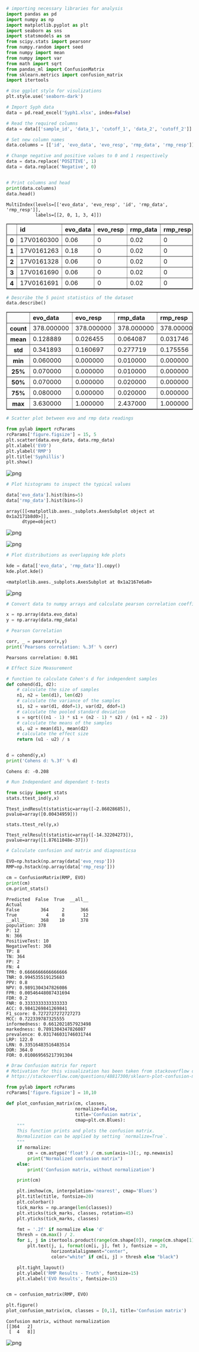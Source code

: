 

```python
# importing necessary libraries for analysis 
import pandas as pd
import numpy as np
import matplotlib.pyplot as plt
import seaborn as sns
import statsmodels as sm 
from scipy.stats import pearsonr
from numpy.random import seed
from numpy import mean
from numpy import var
from math import sqrt
from pandas_ml import ConfusionMatrix
from sklearn.metrics import confusion_matrix
import itertools

# Use ggplot style for visulizations
plt.style.use('seaborn-dark')
```


```python
# Import Syph data
data = pd.read_excel('Syph1.xlsx', index=False)

# Read the required columns
data = data[['sample_id', 'data_1', 'cutoff_1', 'data_2', 'cutoff_2']]

# Set new column names
data.columns = [['id', 'evo_data', 'evo_resp', 'rmp_data', 'rmp_resp']]

# Change negative and positive values to 0 and 1 respectively 
data = data.replace('POSITIVE', 1)
data = data.replace('Negative', 0)


# Print columns and head
print(data.columns)
data.head()
```

    MultiIndex(levels=[['evo_data', 'evo_resp', 'id', 'rmp_data', 'rmp_resp']],
               labels=[[2, 0, 1, 3, 4]])





<div>
<style scoped>
    .dataframe tbody tr th:only-of-type {
        vertical-align: middle;
    }

    .dataframe tbody tr th {
        vertical-align: top;
    }

    .dataframe thead tr th {
        text-align: left;
    }
</style>
<table border="1" class="dataframe">
  <thead>
    <tr>
      <th></th>
      <th>id</th>
      <th>evo_data</th>
      <th>evo_resp</th>
      <th>rmp_data</th>
      <th>rmp_resp</th>
    </tr>
  </thead>
  <tbody>
    <tr>
      <th>0</th>
      <td>17V0160300</td>
      <td>0.06</td>
      <td>0</td>
      <td>0.02</td>
      <td>0</td>
    </tr>
    <tr>
      <th>1</th>
      <td>17V0161263</td>
      <td>0.18</td>
      <td>0</td>
      <td>0.02</td>
      <td>0</td>
    </tr>
    <tr>
      <th>2</th>
      <td>17V0161328</td>
      <td>0.06</td>
      <td>0</td>
      <td>0.02</td>
      <td>0</td>
    </tr>
    <tr>
      <th>3</th>
      <td>17V0161690</td>
      <td>0.06</td>
      <td>0</td>
      <td>0.02</td>
      <td>0</td>
    </tr>
    <tr>
      <th>4</th>
      <td>17V0161691</td>
      <td>0.06</td>
      <td>0</td>
      <td>0.02</td>
      <td>0</td>
    </tr>
  </tbody>
</table>
</div>




```python
# Describe the 5 point statistics of the dataset
data.describe()
```




<div>
<style scoped>
    .dataframe tbody tr th:only-of-type {
        vertical-align: middle;
    }

    .dataframe tbody tr th {
        vertical-align: top;
    }

    .dataframe thead tr th {
        text-align: left;
    }
</style>
<table border="1" class="dataframe">
  <thead>
    <tr>
      <th></th>
      <th>evo_data</th>
      <th>evo_resp</th>
      <th>rmp_data</th>
      <th>rmp_resp</th>
    </tr>
  </thead>
  <tbody>
    <tr>
      <th>count</th>
      <td>378.000000</td>
      <td>378.000000</td>
      <td>378.000000</td>
      <td>378.000000</td>
    </tr>
    <tr>
      <th>mean</th>
      <td>0.128889</td>
      <td>0.026455</td>
      <td>0.064087</td>
      <td>0.031746</td>
    </tr>
    <tr>
      <th>std</th>
      <td>0.341893</td>
      <td>0.160697</td>
      <td>0.277719</td>
      <td>0.175556</td>
    </tr>
    <tr>
      <th>min</th>
      <td>0.060000</td>
      <td>0.000000</td>
      <td>0.010000</td>
      <td>0.000000</td>
    </tr>
    <tr>
      <th>25%</th>
      <td>0.070000</td>
      <td>0.000000</td>
      <td>0.010000</td>
      <td>0.000000</td>
    </tr>
    <tr>
      <th>50%</th>
      <td>0.070000</td>
      <td>0.000000</td>
      <td>0.020000</td>
      <td>0.000000</td>
    </tr>
    <tr>
      <th>75%</th>
      <td>0.080000</td>
      <td>0.000000</td>
      <td>0.020000</td>
      <td>0.000000</td>
    </tr>
    <tr>
      <th>max</th>
      <td>3.630000</td>
      <td>1.000000</td>
      <td>2.437000</td>
      <td>1.000000</td>
    </tr>
  </tbody>
</table>
</div>




```python
# Scatter plot between evo and rmp data readings 

from pylab import rcParams
rcParams['figure.figsize'] = 15, 5
plt.scatter(data.evo_data, data.rmp_data)
plt.xlabel('EVO')
plt.ylabel('RMP')
plt.title('Syphillis')
plt.show()
```


![png](output_3_0.png)



```python
# Plot histograms to inspect the typical values

data['evo_data'].hist(bins=5)
data['rmp_data'].hist(bins=5)

```




    array([[<matplotlib.axes._subplots.AxesSubplot object at 0x1a2171b8d0>]],
          dtype=object)




![png](output_4_1.png)



![png](output_4_2.png)



```python
# Plot distributions as overlapping kde plots

kde = data[['evo_data', 'rmp_data']].copy()
kde.plot.kde()
```




    <matplotlib.axes._subplots.AxesSubplot at 0x1a2167e6a0>




![png](output_5_1.png)



```python
# Convert data to numpy arrays and calculate pearson correlation coefficient

x = np.array(data.evo_data)
y = np.array(data.rmp_data)
```


```python
# Pearson Correlation

corr, _ = pearsonr(x,y)
print('Pearsons correlation: %.3f' % corr)
```

    Pearsons correlation: 0.981



```python
# Effect Size Measurement

# function to calculate Cohen's d for independent samples
def cohend(d1, d2):
    # calculate the size of samples
    n1, n2 = len(d1), len(d2)
    # calculate the variance of the samples
    s1, s2 = var(d1, ddof=1), var(d2, ddof=1)
    # calculate the pooled standard deviation
    s = sqrt(((n1 - 1) * s1 + (n2 - 1) * s2) / (n1 + n2 - 2))
    # calculate the means of the samples
    u1, u2 = mean(d1), mean(d2)
    # calculate the effect size
    return (u1 - u2) / s


d = cohend(y,x)
print('Cohens d: %.3f' % d)
```

    Cohens d: -0.208



```python
# Run Independant and dependant t-tests 

from scipy import stats
stats.ttest_ind(y,x)
```




    Ttest_indResult(statistic=array([-2.86028685]), pvalue=array([0.00434959]))




```python
stats.ttest_rel(y,x)
```




    Ttest_relResult(statistic=array([-14.32204273]), pvalue=array([1.87611048e-37]))




```python
# Calculate confusion and matrix and diagnosticsa

EVO=np.hstack(np.array(data['evo_resp']))
RMP=np.hstack(np.array(data['rmp_resp']))

cm = ConfusionMatrix(RMP, EVO)
print(cm)
cm.print_stats()
```

    Predicted  False  True  __all__
    Actual                         
    False        364     2      366
    True           4     8       12
    __all__      368    10      378
    population: 378
    P: 12
    N: 366
    PositiveTest: 10
    NegativeTest: 368
    TP: 8
    TN: 364
    FP: 2
    FN: 4
    TPR: 0.6666666666666666
    TNR: 0.994535519125683
    PPV: 0.8
    NPV: 0.9891304347826086
    FPR: 0.00546448087431694
    FDR: 0.2
    FNR: 0.3333333333333333
    ACC: 0.9841269841269841
    F1_score: 0.7272727272727273
    MCC: 0.722339787325555
    informedness: 0.6612021857923498
    markedness: 0.7891304347826087
    prevalence: 0.031746031746031744
    LRP: 122.0
    LRN: 0.33516483516483514
    DOR: 364.0
    FOR: 0.010869565217391304



```python
# Draw Confusion matrix for report
# Motivation for this visualization has been taken from stackoverflow discussion at:
# https://stackoverflow.com/questions/48817300/sklearn-plot-confusion-matrix-combined-across-trainingtest-sets

from pylab import rcParams
rcParams['figure.figsize'] = 10,10

def plot_confusion_matrix(cm, classes,
                          normalize=False,
                          title='Confusion matrix',
                          cmap=plt.cm.Blues):
    """
    This function prints and plots the confusion matrix.
    Normalization can be applied by setting `normalize=True`.
    """
    if normalize:
        cm = cm.astype('float') / cm.sum(axis=1)[:, np.newaxis]
        print("Normalized confusion matrix")
    else:
        print('Confusion matrix, without normalization')

    print(cm)

    plt.imshow(cm, interpolation='nearest', cmap='Blues')
    plt.title(title, fontsize=20)
    plt.colorbar()
    tick_marks = np.arange(len(classes))
    plt.xticks(tick_marks, classes, rotation=45)
    plt.yticks(tick_marks, classes)

    fmt = '.2f' if normalize else 'd'
    thresh = cm.max() / 2.
    for i, j in itertools.product(range(cm.shape[0]), range(cm.shape[1])):
        plt.text(j, i, format(cm[i, j], fmt ), fontsize = 20,
                 horizontalalignment="center",
                 color="white" if cm[i, j] > thresh else "black")

    plt.tight_layout()
    plt.ylabel('RMP Results - Truth', fontsize=15)
    plt.xlabel('EVO Results', fontsize=15)


cm = confusion_matrix(RMP, EVO)

plt.figure()
plot_confusion_matrix(cm, classes = [0,1], title='Confusion matrix')
```

    Confusion matrix, without normalization
    [[364   2]
     [  4   8]]



![png](output_12_1.png)

